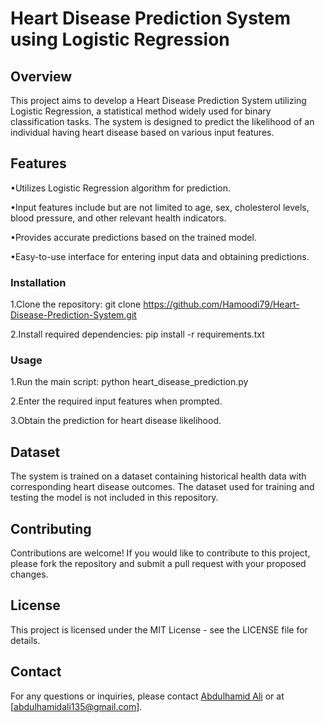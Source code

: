 # Heart Disease Prediction System using Logistic Regression
## Overview
This project aims to develop a Heart Disease Prediction System utilizing Logistic Regression, a statistical method widely used for binary classification tasks. The system is designed to predict the likelihood of an individual having heart disease based on various input features.
## Features
•Utilizes Logistic Regression algorithm for prediction.

•Input features include but are not limited to age, sex, cholesterol levels, blood pressure, and other relevant health indicators.

•Provides accurate predictions based on the trained model.

•Easy-to-use interface for entering input data and obtaining predictions.

### Installation
1.Clone the repository: git clone https://github.com/Hamoodi79/Heart-Disease-Prediction-System.git

2.Install required dependencies: pip install -r requirements.txt

### Usage
1.Run the main script: python heart_disease_prediction.py

2.Enter the required input features when prompted.

3.Obtain the prediction for heart disease likelihood.

## Dataset
The system is trained on a dataset containing historical health data with corresponding heart disease outcomes. The dataset used for training and testing the model is not included in this repository.
## Contributing
Contributions are welcome! If you would like to contribute to this project, please fork the repository and submit a pull request with your proposed changes.
## License
This project is licensed under the MIT License - see the LICENSE file for details.
## Contact
For any questions or inquiries, please contact 
<a href="https://github.com/Hamoodi79">Abdulhamid Ali</a> or at [abdulhamidali135@gmail.com].
